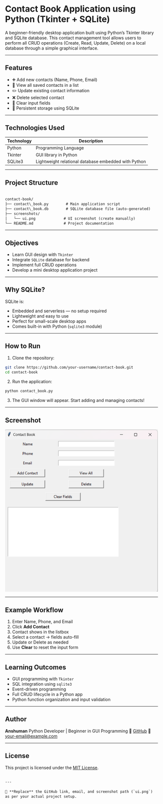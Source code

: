 # Contact Book Application using Python (Tkinter + SQLite)

A beginner-friendly desktop application built using Python’s Tkinter library and SQLite database. This contact management tool allows users to perform all CRUD operations (Create, Read, Update, Delete) on a local database through a simple graphical interface.

---

## Features

- ➕ Add new contacts (Name, Phone, Email)
- 📖 View all saved contacts in a list
- ✏️ Update existing contact information
- ❌ Delete selected contact
- 🔄 Clear input fields
- 💾 Persistent storage using SQLite

---

## Technologies Used

| Technology | Description |
|------------|-------------|
| Python | Programming Language |
| Tkinter | GUI library in Python |
| SQLite3 | Lightweight relational database embedded with Python |

---

## Project Structure

```

contact-book/
├── contact\_book.py        # Main application script
├── contact\_book.db        # SQLite database file (auto-generated)
├── screenshots/
│   └── ui.png             # UI screenshot (create manually)
└── README.md              # Project documentation

````

---

## Objectives

- Learn GUI design with `Tkinter`
- Integrate `SQLite` database for backend
- Implement full CRUD operations
- Develop a mini desktop application project

---

## Why SQLite?

SQLite is:
- Embedded and serverless — no setup required
- Lightweight and easy to use
- Perfect for small-scale desktop apps
- Comes built-in with Python (`sqlite3` module)

---

## How to Run

1. Clone the repository:

```bash
git clone https://github.com/your-username/contact-book.git
cd contact-book
````

2. Run the application:

```bash
python contact_book.py
```

3. The GUI window will appear. Start adding and managing contacts!

---

## Screenshot

![App UI](screenshots/ui.png)

---

## Example Workflow

1. Enter Name, Phone, and Email
2. Click **Add Contact**
3. Contact shows in the listbox
4. Select a contact → fields auto-fill
5. Update or Delete as needed
6. Use **Clear** to reset the input form

---

## Learning Outcomes

* GUI programming with `Tkinter`
* SQL integration using `sqlite3`
* Event-driven programming
* Full CRUD lifecycle in a Python app
* Python function organization and input validation

---


## Author

**Anshuman**
Python Developer | Beginner in GUI Programming
🔗 [GitHub](https://github.com/your-username)
📧 [your-email@example.com](mailto:your-email@example.com)

---

## License

This project is licensed under the [MIT License](LICENSE).

```

---

📌 **Replace** the GitHub link, email, and screenshot path (`ui.png`) as per your actual project setup.
```
